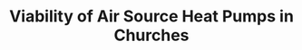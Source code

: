 ---
layout: link
link_url: https://youtu.be/lCJtYRGYfZA
title: Viability of Air Source Heat Pumps in Churches
source: Andrew McQuatt, Max Fordham
card: 
petal: Clean Energy
task: Decarbonise your heating
---